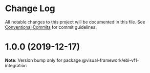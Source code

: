 # Change Log

All notable changes to this project will be documented in this file.
See [Conventional Commits](https://conventionalcommits.org) for commit guidelines.

# 1.0.0 (2019-12-17)

**Note:** Version bump only for package @visual-framework/ebi-vf1-integration
